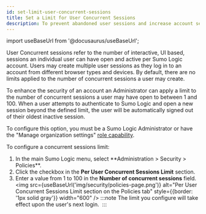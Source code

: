 ```yaml
---
id: set-limit-user-concurrent-sessions
title: Set a Limit for User Concurrent Sessions
description: To prevent abandoned user sessions and increase account security by limiting the number of concurrent sessions each user can have open.
---
```


import useBaseUrl from '@docusaurus/useBaseUrl';

User Concurrent sessions refer to the number of interactive, UI based, sessions an individual user can have open and active per Sumo Logic account. Users may create multiple user sessions as they log in to an account from different browser types and devices. By default, there are no limits applied to the number of concurrent sessions a user may create. 

To enhance the security of an account an Administrator can apply a limit to the number of concurrent sessions a user may have open to between 1 and 100. When a user attempts to authenticate to Sumo Logic and open a new session beyond the defined limit, the user will be automatically signed out of their oldest inactive session. 

To configure this option, you must be a Sumo Logic Administrator or have the "Manage organization settings" [role capability](/docs/manage/users-roles).

To configure a concurrent sessions limit:

1. <!--Kanso [**Classic UI**](/docs/get-started/sumo-logic-ui/). Kanso--> In the main Sumo Logic menu, select **Administration > Security > Policies**. <!--Kanso <br/>[**New UI**](/docs/get-started/sumo-logic-ui). In the top menu select **Administration**, and then under **Account Security Settings** select **Policies**. You can also click the **Go To...** menu at the top of the screen and select **Password Policy**. Kanso-->
1. Click the checkbox in the **Per User Concurrent Sessions Limit** section.
1. Enter a value from 1 to 100 in the **Number of concurrent sessions** field.  <br/><img src={useBaseUrl('img/security/policies-page.png')} alt="Per User Concurrent Sessions Limit section on the Policies tab" style={{border: '1px solid gray'}} width="600" />
   :::note
   The limit you configure will take effect upon the user's next login. 
   :::
